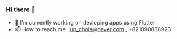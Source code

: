 ### Hi there 👋
- 🔭 I’m currently working on devloping apps using Flutter
- 📫 How to reach me: jun_chois@naver.com , +821090838923


